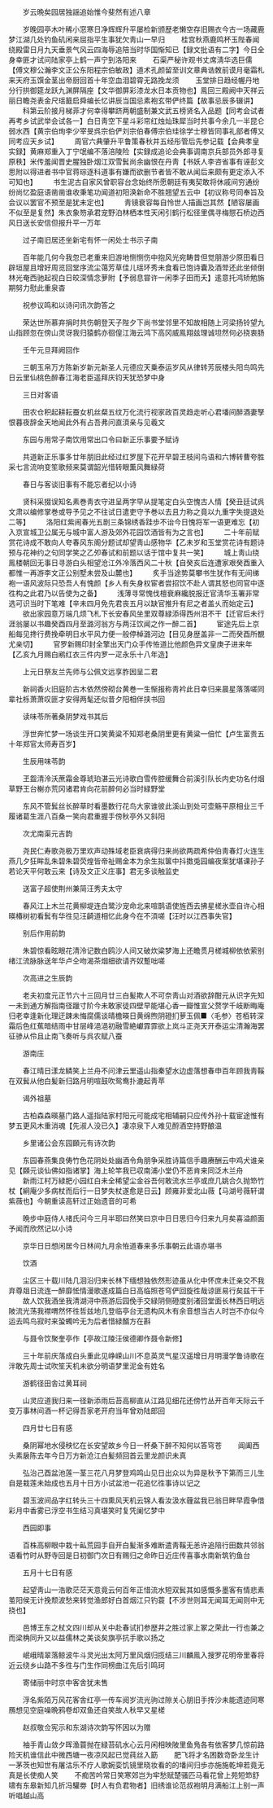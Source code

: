 <!-- { "loadSidebar": true } -->
　　岁云晩矣园居独謡追始惟今斐然有述八章

　　岁晚园亭木叶稀小窓寒日净辉辉升平屡检新颁歴老懒空存旧赐衣今古一场藏鹿梦江湖几处钓鱼矶闲来屈指平生事犹欠靑山一早归
　　桂宫秋燕鹿鸣杯玉陛春闻绕殿雷日月九天垂景气风云四海辱追陪当时华国惭知已【録文批语有二字】今日全身幸匪才试问陆家亭上鹤一声宁到洛阳来
　　石渠严秘许观书丈席淸华选巨儒【傅文穆公瀚李文正公东阳程宗伯敏政】道术孔颜留至训文章典诰敇前谟月毫霜札来天府玉馔金茎出帝厨回首十年空血泪碧霄无路挽龙须
　　玉堂排日趋经幄丹地分行拱御筵龙跃九渊屏隔座【文华御屏彩漆龙水日本贡物也】鳯回三殿阙中天祥云丽日瞻尧表金尺瑶籖启舜编长忆讲辰当国忌素袍玄带俨终篇【故事忌辰多辍讲】
　　科第云阶接月梯菲才何幸得攀跻两朝盛制兼文武五榜贤名入品题【同考会试者再考乡试武举会试各一】白日靑空下星斗彩帘红烛灿珠犀当时共事今余几一半昆仑弱水西【黄宗伯珣李少宰旻呉宗伯俨刘宗伯春傅宗伯珪徐学士穆皆同事礼部者傅又同考应天乡试】
　　周官六典肇升平鲁策春秋并五经彤管后先参记载【会典孝皇实録】黄麻郑重入丁宁氓编不落涪陵险【实録成追论会典事调南京兵部员外郎寻复原秩】米传羞闻晋史腥独卧烟江双雪鬂尚余幽恨在丹靑【书妖人李咨省事有诬彭文思附以得进者书中官蒋琮逐科道事有嫌而欲删节者皆不敢从闻后来颇有更定添入不可知也】
　　书生泥古自家风曾职容台念始终所愿朝廷有夷契敢将休戚间穷通纷纷尚忆盈庭语凿凿谁收秉笔功闻道初阳涣新命不胜翘望五云中【初议称号同奉旨及会议以罢官不预至是犹未定也】
　　靑镜衰容每自怜世人描画岂其然【陋容屡画不似至是复然】朱衣象笏承君宠野泊林栖本性天闲引鹤行松径里偶寻梅憇石桥边西风日送长安信但报升平一万年

　　过子南旧居还坐新宅有怀一闲处士书示子南

　　百年能几何今我忽已老重来旧游地恻恻伤中抱风光宛畴昔但觉朋游少原田看日辟垣屋且增好周览回堂序流尘蔼芳草佳儿瑶环秀未食看已饱诗囊及酒斝还此坐倾倒林光奄西驰起视白日皎深情念萝附【予弱息甞许一闲季子田而夭】逺意托鸿矫勉旃期努力慰此重泉杳

　　祝参议鸣和以诗问讯次韵答之

　　荣达世所慕弃捐时共伤朝登天子陛夕下尚书堂邻里不知故相随上河梁扬铃望九山指顾忽在傍山灵讶我归猿鹤亦徊偟江海云鸿下高冈威鳯翔兹理诚坦然何必挠衷肠

　　壬午元旦拜阙回作

　　三朝玉帛万方陈新岁新元新圣人元德应天乗泰运岁风从律转芳辰楼头阳鸟鸣先日云里仙桃色醉春江海老臣遥拜庆钧天犹恐梦中身

　　三日对客语

　　田农仓积起耕耘蚕女机丝粲五纹万化流行视家政百灵趋走听心君墦间醉酒妻孥恨暮夜辞金天地闻此外有占吾弗问直湏亲与见羲文

　　东园与用常子南饮用常出口令曰新正乐事要予赋诗

　　共道新正乐事多廿年朋旧此经过红罗屋下花开早碧玊枝间鸟语和六博转曹夸胜采七言流响变笙歌频来莫谓韶光惜转眼薫风舞緑荷

　　春日与客谈旧事有不能忘者纪以小诗

　　贤科采掇误知名素巻靑衣守进呈两字早从提笔定白头空愧古人情【癸丑廷试呉文肃以编修掌巻或导予见之不往试日遣吏守予巻以去且力称之竟以九重字失提退处二等】
　　洛阳红紫闹春光五剧三条锦绣香跬歩不诒今日愧将军一语更难忘【初入京宣城卫公属无与城中富人游及郊外花园饮酒皆有为之言也】
　　二十年前赋赏花诗成不敢向人夸春风东阁分题试却望靑山感物华【乙未岁和玉堂赏花诗有题诗预与花神约之句同学笑之乙夘春试和前题以话于馆中复共一笑】
　　城上靑山绕鳯楼朝回无事日寻游白头相望沧江外冷落西风二十秋【自癸亥后连遭家艰癸酉重入都惟一再游李文正公别墅未尝及山麓也】
　　炙手当途势莫攀书生犹作有无间绨袍一语风波际只恐吾人有愧颜【乡人有失身权宦者尝招饮不赴人谓其怒也同官中逐徃构之此君乃以告使为之备】
　　浅薄寻常愧伐檀衰麻纔脱报迁官淸华玉署非常选可识当时下笔难【辛未四月免先君丧五月以缺官推升有尼之者盖乆而始定云】
　　欲出家园意万端几烦飞札下长安春风坐里双尊緑添得西州泪不干【迁官后未行涯翁屡以书趣癸酉四月至潞河翁方与两汪饮闻之作一醉二首】
　　宦途先后上京船每见搀行费挽牵明日水平风力便一般停棹潞河边【目见身歴盖非一二而癸酉所覩尤亲切】
　　官罗新赐印封全擎出天门众手传恠道比他颜色异文皇庚子进来年【乙亥九月赐白鹇红衣三件内罗一疋永乐十八年造】

　　上元日祭友兰先师与公佩文远享胙因呈二君

　　新祠香火旧庭阶古木依然傍砌台黄巻一生惭报称靑衿此日幸归来晨星落落嗟同辈社栎萧萧叹匪才安得两髦还似昔夕阳相伴挟书回

　　读味苓所著桑阴梦戏书其后

　　浮世奔忙梦一场谈生开口笑黄粱不知郑老桑阴里更有黄粱一倍忙【卢生富贵五十年郑官太师寿百岁】

　　生辰用味苓韵

　　玊盌清泠沃蔗霜金尊琥珀湛云光诗歌白雪传腔缓舞合前溪引队长内史功名付烟草野王台榭亦荒冈诸君肯向花前醉何必当时緑野堂

　　东风不管鬂丝长醉草时看墨数行花鸟大家谁彼此溪山到处可壶觞平原相业三千履诸葛生涯八百桑一笑向君重握手傍秋亭外又斜阳

　　次尤南渠元吉韵

　　尧民仁寿歌尧极万里欢声动殊域老臣衰病得归来尚欲两疏希仲伯靑春灯火连生燕几夕狂眸乱朱碧朱碧荧煌皆帝祉赐金本为余生拟箧中抖擞兎园编夜案犹堪课孙子若论天平何敢云来【诗及文正义庄事】君无多谈触监史

　　送富子超使荆州兼简汪秀夫太守

　　春风江上木兰花黄柳堤连白鹭沙宠命北来喧鹊语使旌西去拂星槎氷壶自许心相暎椿树初看鬂有华徃见汪齮道相忆此身今在不湏嗟【汪时以江西事失官】

　　别后作用前韵

　　朱碧惊看眩眼花清泠记数白鸥沙人间又破炊粱梦海上还瞻贯月槎城柳依依萦别绪江流脉脉送年华卢仝吻渴茶烟细欲请齐奴蹔咄嗟

　　次高进之生辰韵

　　老夫初度元正节六十三回月廿三白髪欺人不可奈靑山对酒欲辞酣元从识字先知一未到通方解指南径躐寸阶今未敢家徒四壁早能堪心香一瓣惟宣父赘学千岐断晦庵归老幸逢新化理迂踈未悔腐儒谈晴檐暎日黄绵煦阴磴扪萝玉佩■〈毛参〉苍栢转深霜后色红蕉暗结雨中甘层峰浥浥初融雪絶巘霏霏欲上岚斗正尧天开泰运尘清瀚海罢征骖从伶且止南飞奏听与呉农赋八蚕

　　游南庄

　　春江晴日漾龙鳞笑上兰舟不问津云里遥山指秦望水边虚落想春申百年顾我靑鞵在双鬂从他白髪新归路月明喧鼓吹鸳鸯扑漉起靑苹

　　谒外祖墓

　　古柏森森暎墓门路人遥指陆家村阳元可能成宅相辅嗣只应传外孙十载宦途惟有梦五更风木重消魂【先淑人没已久】凄凉泉下人难见酹酒空持野酿温

　　乡里诸公会东园頥元有诗次韵

　　东园春燕集良俦竹色花阴处处幽酒令角朋争采胜诗篇信手趣赓酬云中鸡犬谁亲见【頥元谈仙佛如指诸掌】海上轮竿我已収南浦小堂仍不恶肯来同泛木兰舟
　　新雨江村万緑肥小园红白未全稀望尘金谷吾何敢流水兰亭或庶几姚合久抛笻竹杖【絅庵少多病杖而后行一日梦失杖遂愈是日云】顾雍非爱北山薇【马湖号薇轩谓紫薇也】今朝重读高轩过正始遗音的可希

　　晩步中庭侍人禇氏问今三月半耶曰然笑曰京中日日思归今归来九月矣喜溢颜面予闻而欣然记以小诗

　　京华日日想闲居今日林间九月余恠道春来多乐事朝云此语亦堪书

　　饮酒

　　尘区三十载川陆几洄沿归来长林下缅想独依然形迹虽从化中怀庶未迁亲交不我弃尊爼日流连一醉靡恡情漫歌遂成篇白日高临照苍穹俨回旋徃哉谅匪易行矣兹干干
　　故人饮我酒坐我清湖浔中燕游后园俛手交緑阴侧磴度别渚回堂面长林西日明远陂流光荡我襟喟然怀徃哲兹地几登临亭台无遗构风木有余音想当古人时岂不亦似今运去鸣鸟寂时来蛩蠋吟无为后者惜緑醑方在斟

　　与聂令饮聚奎亭作【亭故江陵汪侯德卿作聂令新修】

　　三十年前庆落成白头重此见峥嵘山川不息英灵气星汉遥增日月明漫学鲁诗歌在泮敢先周士试吹笙天机未欲分明语梦里泥金有姓名

　　游鹤径田舎过黄耳祠

　　山灵应道我归来一径新添雨后苔高柳直从江路见细花还傍竹丛开百年天际云千变万事林间酒一杯记得吾家老开府当年曾劝陆郎回

　　四月廿七日有感

　　桑阴幂地水侵秧忆在长安望故乡今日一杯桑下醉不知何以答穹苍
　　阊阖西头素扆陈去年今日万方新沧江白髪频回首云里龙颜识未真

　　弘治己酉盆池莲一茎三花八月梦登鸡鸣山见日出众以为异是秋予下第而三儿生自是栽莲未始成也五月十日方小试盆池一花追忆徃事诗以记之

　　碧玉波间品字红转头三十四熏风天机云锦人看汝汲水薶盆我已翁日畔早霞争借彩月中香雾已浮空书生结习真堪笑时复凭阑忆梦中

　　西园即事

　　百株高柳眼中栽十畆荒园手自开白髪渐多难断遣靑鞵无恙许追陪行田数共邻翁语看竹时从野寺回是日初御门次日有赐归之命昨日近庄传喜事水南新筑钓鱼台

　　五月十七日有感

　　起望靑山一浩歌茫茫天意竟云何百年正惜流水短双鬂其如感慨多墨客有情悲素茧阳侯无计挽颓波愁来转觉渔郎好白首烟江只钓蓑【不涉世则耳无闻耳无闻则中无挠也】

　　邑博王东之杖文四川却从关中赴春试扪参歴井之胜过家上冢之荣此一行也兼之而梁桷同升又以益儒林之美谈矣旗亭抗手歌以扬之

　　岷峨晴翠落鲸波牛斗灵光出太阿万里风烟归揽结三川麟鳯入搜罗花明帝里春将近云绕乡山路不多徃与门生作同榜曲江先后引鸣珂

　　寄储丽中时京中客舎犹未售

　　浮名紫陌万风花客舎红亭一传车阅岁流光驹过隙关心朋旧手抟沙未能遗迹同寒鴈想见空庭噪晩鸦卷却双鱼还自笑故人秋早又星槎

　　赵叔敬佥宪示和东湖诗次韵写怀因以为赠

　　袖手青山敛夕晖渔蓑抛在緑苔矶水心云月闲相映陂里鱼鳬各有依客梦几惊前路险天机谁信此中微西塘一夜凉风起已觉莼丝入筯
　　肥飞将才名困数竒卧龙生计一茅茨也知世有屠沽乐不疗人歌婉娈饥镜里晓妆看的的墦间归歩亦施施乾坤若竟无真是长使痴人笑
　　不痴苦吟常日笑寒郊岂为牢愁赋楚骚匹马看花曾上苑短笻舒啸有东皋新知几折冯驩劵【时人有负君物者】旧绣谁论范叔袍明月满船江上别一声听唱越山高
